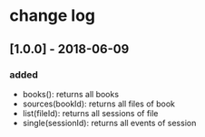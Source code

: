 # change log

## [1.0.0] - 2018-06-09

### added

- books(): returns all books
- sources(bookId): returns all files of book
- list(fileId): returns all sessions of file
- single(sessionId): returns all events of session

